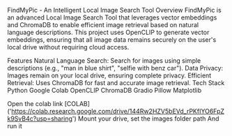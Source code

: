 FindMyPic - An Intelligent Local Image Search Tool
Overview
FindMyPic is an advanced Local Image Search Tool that leverages vector embeddings and ChromaDB to enable efficient image retrieval based on natural language descriptions. 
This project uses OpenCLIP to generate vector embeddings, ensuring that all image data remains securely on the user's local drive without requiring cloud access.

Features
Natural Language Search: Search for images using simple descriptions (e.g., "man in blue shirt", "selfie with benz car").
Data Privacy: Images remain on your local drive, ensuring complete privacy.
Efficient Retrieval: Uses ChromaDB for fast and accurate image retrieval.
Tech Stack
Python
Google Colab
OpenCLIP
ChromaDB
Gradio
Pillow
Matplotlib

Open the colab link [COLAB] ('https://colab.research.google.com/drive/144Rw2HZV5bEVd_rPKfIYO6FpZk9SvB4c?usp=sharing')
Mount your drive,
set the images folder path
And run it
